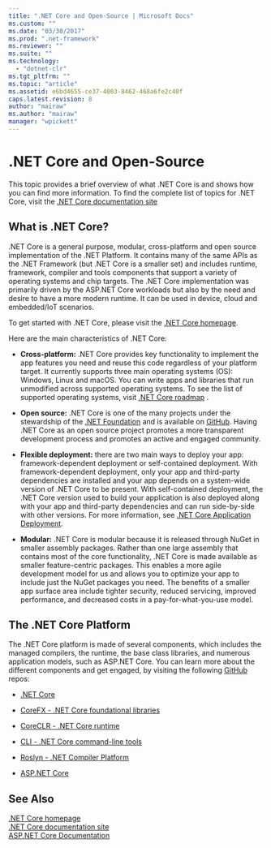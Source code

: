 ```yaml
---
title: ".NET Core and Open-Source | Microsoft Docs"
ms.custom: ""
ms.date: "03/30/2017"
ms.prod: ".net-framework"
ms.reviewer: ""
ms.suite: ""
ms.technology: 
  - "dotnet-clr"
ms.tgt_pltfrm: ""
ms.topic: "article"
ms.assetid: e6bd4655-ce37-4003-8462-468a6fe2c40f
caps.latest.revision: 8
author: "mairaw"
ms.author: "mairaw"
manager: "wpickett"
---
```

# .NET Core and Open-Source
This topic provides a brief overview  of what .NET Core is and shows how you can find more information. To find the complete list of topics for .NET Core, visit the [.NET Core documentation site](https://docs.microsoft.com/en-us/dotnet/articles/core/index)  
  
<a name="BKMK_WhatisNETCore"></a>   
## What is .NET Core?  
 .NET Core is a general purpose, modular, cross-platform and open source implementation of the .NET Platform. It contains many of the same APIs as the .NET Framework (but .NET Core is a smaller set) and  includes runtime, framework, compiler and tools components that support a variety of operating systems and chip targets. The .NET Core implementation was primarily driven by the ASP.NET Core workloads but also by the need and desire to have a more modern runtime. It can be used in device, cloud and embedded/IoT scenarios.  
  
 To get started with .NET Core, please visit the [.NET Core homepage](https://www.microsoft.com/net/core).  
  
 Here are the main characteristics of .NET Core:  
  
-   **Cross-platform:** .NET Core provides key functionality to implement the app features you need and reuse this code regardless of your platform target. It currently supports three main operating systems (OS): Windows, Linux and macOS. You can write apps and libraries that run unmodified across supported operating systems. To see the list of supported operating systems, visit [.NET Core roadmap](https://github.com/dotnet/core/blob/master/roadmap.md) .  
  
-   **Open source:** .NET Core is one of the many projects under the stewardship of the [.NET Foundation](http://www.dotnetfoundation.org/) and is available on [GitHub](https://github.com/).  Having .NET Core as an open source project promotes a more transparent development process and promotes an active and engaged community.  
  
-   **Flexible deployment:** there are two main ways to deploy your app: framework-dependent deployment or self-contained deployment. With framework-dependent deployment, only your app and third-party dependencies are installed and your app depends on a system-wide version of .NET Core to be present.  With self-contained deployment, the .NET Core version used to build your application is also deployed along with your app and third-party dependencies and can run side-by-side with other versions.    For more information, see [.NET Core Application Deployment](https://docs.microsoft.com/en-us/dotnet/articles/core/deploying/index).  
  
-   **Modular:** .NET Core is modular because it is released through NuGet in smaller assembly packages. Rather than one large assembly that contains most of the core functionality, .NET Core is made available as smaller feature-centric packages. This enables a more agile development model for us and allows you to optimize your app to include just the NuGet packages you need. The benefits of a smaller app surface area include tighter security, reduced servicing, improved performance, and decreased costs in a pay-for-what-you-use model.  
  
## The .NET Core Platform  
 The .NET Core platform is made of several components, which includes the managed compilers, the runtime, the base class libraries, and numerous application models, such as ASP.NET Core. You can learn more about the different components and get engaged, by visiting the following [GitHub](https://github.com/) repos:  
  
-   [.NET Core](https://github.com/dotnet/core)  
  
-   [CoreFX - .NET Core foundational libraries](https://github.com/dotnet/corefx)  
  
-   [CoreCLR - .NET Core runtime](https://github.com/dotnet/coreclr)  
  
-   [CLI - .NET Core command-line tools](https://github.com/dotnet/cli)  
  
-   [Roslyn - .NET Compiler Platform](https://github.com/dotnet/roslyn)  
  
-   [ASP.NET Core](https://github.com/aspnet/home)  
  
## See Also  
 [.NET Core homepage](https://www.microsoft.com/net/core)   
 [.NET Core documentation site](https://docs.microsoft.com/en-us/dotnet/articles/core/index)   
 [ASP.NET Core Documentation](https://docs.asp.net/)
